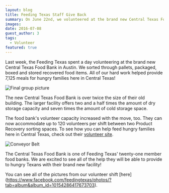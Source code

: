 ```yaml
---
layout: blog
title: Feeding Texas Staff Give Back
summary: On June 22nd, we volunteered at the brand new Central Texas Food Bank.
images:
date: 2016-07-08
guest_author: 3
tags: 
  - Volunteer
featured: true
---
```

Last week, the Feeding Texas spent a day volunteering at the brand new Central Texas Food Bank in Austin. We sorted through pallets, packaged, boxed and stored recovered food items. All of our hard work helped provide 7,125 meals for hungry families here in Central Texas!

![Final group picture]( https://s3-us-west-2.amazonaws.com/assets.feedingtexas.org/images/posts/ctfb-1.jpg)

The new Central Texas Food Bank is over twice the size of their old building. The larger facility offers two and a half times the amount of dry storage capacity and seven times the amount of cold storage space.

The food bank's volunteer capacity increased with the move, too. They can now accommodate up to 120 volunteers per shift between two Product Recovery sorting spaces. To see how you can help feed hungry families here in Central Texas, check out their [volunteer site]( https://www.centraltexasfoodbank.org/get-involved/volunteer).

![Conveyor Belt]( https://s3-us-west-2.amazonaws.com/assets.feedingtexas.org/images/posts/ctfb-2.jpg)

The Central Texas Food Bank is one of Feeding Texas' twenty-one member food banks. We are excited to see all of the help they will be able to provide to hungry Texans with their brand new facility!

You can see all of the pictures from our volunteer shift [here] (https://www.facebook.com/feedingtexas/photos/?tab=album&album_id=10154286417673703).
